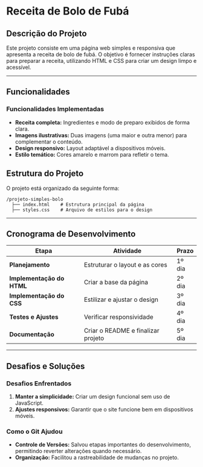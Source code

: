 # **Receita de Bolo de Fubá**

## **Descrição do Projeto**
Este projeto consiste em uma página web simples e responsiva que apresenta a receita de bolo de fubá. O objetivo é fornecer instruções claras para preparar a receita, utilizando HTML e CSS para criar um design limpo e acessível.

---

## **Funcionalidades**

### **Funcionalidades Implementadas**
- **Receita completa:** Ingredientes e modo de preparo exibidos de forma clara.
- **Imagens ilustrativas:** Duas imagens (uma maior e outra menor) para complementar o conteúdo.
- **Design responsivo:** Layout adaptável a dispositivos móveis.
- **Estilo temático:** Cores amarelo e marrom para refletir o tema.

## **Estrutura do Projeto**

O projeto está organizado da seguinte forma:

```
/projeto-simples-bolo
  ├── index.html    # Estrutura principal da página
  ├── styles.css    # Arquivo de estilos para o design
```

---

## **Cronograma de Desenvolvimento**

| **Etapa**               | **Atividade**                       | **Prazo**     |
|-------------------------|-------------------------------------|---------------|
| **Planejamento**        | Estruturar o layout e as cores      | 1º dia        |
| **Implementação do HTML**| Criar a base da página             | 2º dia        |
| **Implementação do CSS** | Estilizar e ajustar o design       | 3º dia        |
| **Testes e Ajustes**     | Verificar responsividade           | 4º dia        |
| **Documentação**         | Criar o README e finalizar projeto | 5º dia        |

---

## **Desafios e Soluções**

### **Desafios Enfrentados**
1. **Manter a simplicidade:** Criar um design funcional sem uso de JavaScript.
2. **Ajustes responsivos:** Garantir que o site funcione bem em dispositivos móveis.

### **Como o Git Ajudou**
- **Controle de Versões:** Salvou etapas importantes do desenvolvimento, permitindo reverter alterações quando necessário.
- **Organização:** Facilitou a rastreabilidade de mudanças no projeto.
